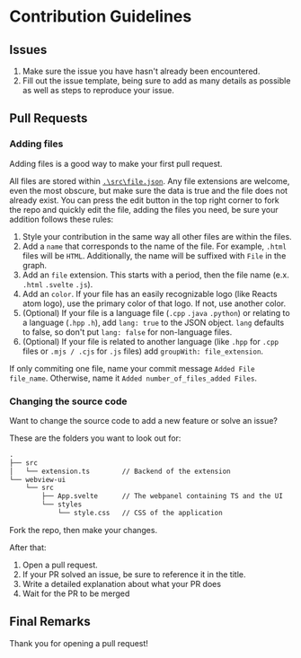 # Contribution Guidelines

## **Issues**

1. Make sure the issue you have hasn't already been encountered.
2. Fill out the issue template, being sure to add as many details as possible as well as steps to reproduce your issue.

## **Pull Requests**

### Adding files

Adding files is a good way to make your first pull request.

All files are stored within [`.\src\file.json`](../src/file.json).
Any file extensions are welcome, even the most obscure, but make sure the data is true and the file does not already exist.
You can press the edit button in the top right corner to fork the repo and quickly edit the file, adding the files you need, be sure your addition follows these rules:

1. Style your contribution in the same way all other files are within the files.
2. Add a `name` that corresponds to the name of the file. For example, `.html` files will be `HTML`. Additionally, the name will be suffixed with `File` in the graph.
3. Add an `file` extension. This starts with a period, then the file name (e.x. `.html` `.svelte` `.js`).
4. Add an `color`. If your file has an easily recognizable logo (like Reacts atom logo), use the primary color of that logo. If not, use another color.
5. (Optional) If your file is a language file (`.cpp` `.java` `.python`) or relating to a language (`.hpp` `.h`), add `lang: true` to the JSON object. `lang` defaults to false, so don't put `lang: false` for non-language files.
6. (Optional) If your file is related to another language (like `.hpp` for `.cpp` files or `.mjs / .cjs` for `.js` files) add `groupWith: file_extension`.

If only commiting one file, name your commit message `Added File file_name`.
Otherwise, name it `Added number_of_files_added Files`.

### Changing the source code

Want to change the source code to add a new feature or solve an issue?

These are the folders you want to look out for:

``` txt
.
├── src
│   └── extension.ts        // Backend of the extension
└── webview-ui
    └── src
        ├── App.svelte      // The webpanel containing TS and the UI
        └── styles
            └── style.css   // CSS of the application
```

Fork the repo, then make your changes.

After that:

1. Open a pull request.
2. If your PR solved an issue, be sure to reference it in the title.
3. Write a detailed explanation about what your PR does
4. Wait for the PR to be merged

## Final Remarks

Thank you for opening a pull request!
